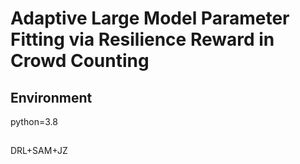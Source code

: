 # Adaptive Large Model Parameter Fitting via Resilience Reward in Crowd Counting 

## Environment
python=3.8

## 
DRL+SAM+JZ
